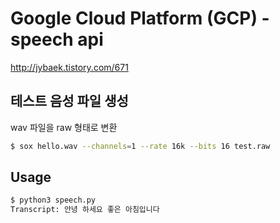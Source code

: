 # Google Cloud Platform (GCP) - speech api
http://jybaek.tistory.com/671

## 테스트 음성 파일 생성
wav 파일을 raw 형태로 변환
```bash
$ sox hello.wav --channels=1 --rate 16k --bits 16 test.raw
```

## Usage
```bash
$ python3 speech.py
Transcript: 안녕 하세요 좋은 아침입니다
```
